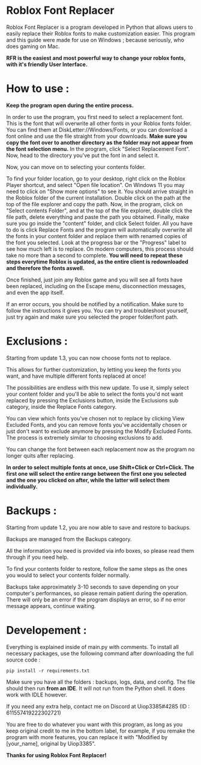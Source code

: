 # Roblox Font Replacer
Roblox Font Replacer is a program developed in Python that allows users to easily replace their Roblox fonts to make customization easier.
This program and this guide were made for use on Windows ; because seriously, who does gaming on Mac.

**RFR is the easiest and most powerful way to change your roblox fonts, with it's friendly User Interface.**

# How to use :
**Keep the program open during the entire process.**

In order to use the program, you first need to select a replacement font. This is the font that will overwrite all other fonts in your Roblox fonts folder.
You can find them at DiskLetter://Windows/Fonts, or you can download a font online and use the file straight from your downloads.
**Make sure you copy the font over to another directory as the folder may not appear from the font selection menu.**
In the program, click "Select Replacement Font". Now, head to the directory you've put the font in and select it.

Now, you can move on to selecting your contents folder.

To find your folder location, go to your desktop, right click on the Roblox Player shortcut, and select "Open file location". On Windows 11 you may need to click on "Show more options" to see it.
You should arrive straight in the Roblox folder of the current installation. Double click on the path at the top of the file explorer and copy the path.
Now, in the program, click on "Select contents Folder", and at the top of the file explorer, double click the file path, delete everything and paste the path you obtained.
Finally, make sure you go inside the "content" folder, and click Select folder.
All you have to do is click Replace Fonts and the program will automatically overwrite all the fonts in your content folder and replace them with renamed copies of the font you selected.
Look at the progress bar or the "Progress" label to see how much left is to replace.
On modern computers, this process should take no more than a second to complete.
**You will need to repeat these steps everytime Roblox is updated, as the entire client is redownloaded and therefore the fonts aswell.**

Once finished, just join any Roblox game and you will see all fonts have been replaced, including on the Escape menu, disconnection messages, and even the app itself.

If an error occurs, you should be notified by a notification. Make sure to follow the instructions it gives you.
You can try and troubleshoot yourself, just try again and make sure you selected the proper folder/font path.

# Exclusions :
Starting from update 1.3, you can now choose fonts not to replace.

This allows for further customization, by letting you keep the fonts you want, and have multiple different fonts replaced at once!

The possibilities are endless with this new update. To use it, simply select your content folder and you'll be able to select the fonts you'd not want replaced by pressing the Exclusions button, inside the Exclusions sub category, inside the Replace Fonts category.

You can view which fonts you've chosen not to replace by clicking View Excluded Fonts, and you can remove fonts you've accidentally chosen or just don't want to exclude anymore by pressing the Modify Excluded Fonts. The process is extremely similar to choosing exclusions to add.

You can change the font between each replacement now as the program no longer quits after replacing.

**In order to select multiple fonts at once, use Shift+Click or Ctrl+Click. The first one will select the entire range between the first one you selected and the one you clicked on after, while the latter will select them individually.**

# Backups :
Starting from update 1.2, you are now able to save and restore to backups.

Backups are managed from the Backups category.

All the information you need is provided via info boxes, so please read them through if you need help.

To find your contents folder to restore, follow the same steps as the ones you would to select your contents folder normally.

Backups take approximately 3-10 seconds to save depending on your computer's performances, so please remain patient during the operation. There will only be an error if the program displays an error, so if no error message appears, continue waiting.

# Developement :

Everything is explained inside of main.py with comments.
To install all necessary packages, use the following command after downloading the full source code :
```
pip install -r requirements.txt
```

Make sure you have all the folders : backups, logs, data, and config.
The file should then run **from an IDE**. It will not run from the Python shell. It does work with IDLE however.

If you need any extra help, contact me on Discord at Uiop3385#4285 (ID : 611557419222302721)

You are free to do whatever you want with this program, as long as you keep original credit to me in the bottom label, for example, if you remake the program with more features, you can replace it with "Modified by [your_name], original by Uiop3385".


**Thanks for using Roblox Font Replacer!**
